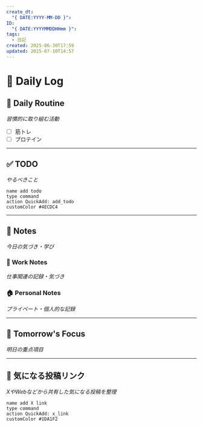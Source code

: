 ```yaml
---
create_dt:
  "{ DATE:YYYY-MM-DD }": 
ID:
  "{ DATE:YYYYMMDDHHmm }": 
tags:
  - 日記
created: 2025-06-30T17:59
updated: 2025-07-10T14:57
---
```


# 📅 Daily Log

## 💪 Daily Routine
*習慣的に取り組む活動*

- [ ] 筋トレ
- [ ] プロテイン

---

## ✅ TODO
*やるべきこと*

```button
name add todo
type command
action QuickAdd: add_todo
customColor #4ECDC4
```

---

## 📝 Notes
*今日の気づき・学び*

### 💼 Work Notes
*仕事関連の記録・気づき*



### 🏠 Personal Notes  
*プライベート・個人的な記録*



---

## 🎯 Tomorrow's Focus
*明日の重点項目*

---

## 🔗 気になる投稿リンク
*XやWebなどから共有した気になる投稿を整理*

```button
name add X link
type command
action QuickAdd: x_link
customColor #1DA1F2
```
